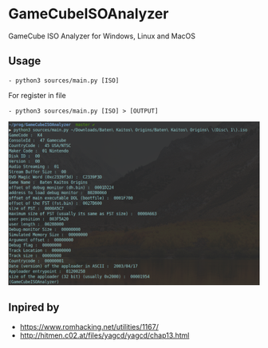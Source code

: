 # GameCubeISOAnalyzer
GameCube ISO Analyzer for Windows, Linux and MacOS

## Usage
    - python3 sources/main.py [ISO]

For register in file

    - python3 sources/main.py [ISO] > [OUTPUT]

![alt tag](cli-presentation.png)

## Inpired by

- https://www.romhacking.net/utilities/1167/
- http://hitmen.c02.at/files/yagcd/yagcd/chap13.html
